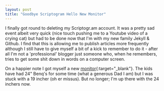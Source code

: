 ```yaml
---
layout: post
title: "Goodbye Scriptogram Hello New Monitor"
---
```


I finally got round to deleting my Scriptogr.am account. It was a pretty sad event albeit very quick (nice touch pushing me to a Youtube video of a crying cat) but had to be done now that I'm with my new family Jekyll & Github. I find that this is allowing me to publish articles more frequently although I still have to give myself a bit of a kick to remember to do it - after all I'm not a 'professional' blogger just someone who, when he remembers, tries to get some shit down in words on a computer screen.

On a happier note I got myself a new [monitor](http://www.lg.com/uk/monitors/lg-24EN43VS){:target="_blank"}. The kids have had 24" Benq's for some time (what a generous Dad I am) but I was stuck with a 19 incher (oh er missus). But no longer; I'm up there with the 24 inchers now.